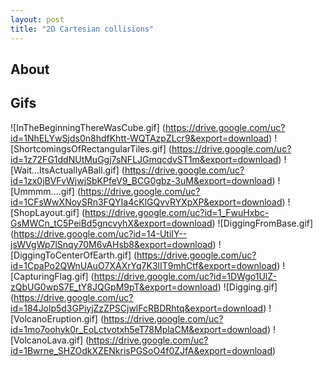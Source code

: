 ```yaml
---
layout: post
title: "2D Cartesian collisions"
---
```


## About

## Gifs

![InTheBeginningThereWasCube.gif] (https://drive.google.com/uc?id=1NhELYwSjds0n8hdfKhtt-WQTAzpZLcr9&export=download)
![ShortcomingsOfRectangularTiles.gif] (https://drive.google.com/uc?id=1z72FG1ddNUtMuGgj7sNFLJGmqcdvST1m&export=download)
![Wait...ItsActuallyABall.gif] (https://drive.google.com/uc?id=1zx0jBVFvWjwjSbKPfeV9_BCG0gbz-3uM&export=download)
![Ummmm....gif] (https://drive.google.com/uc?id=1CFsWwXNoySRn3FQYIa4cKlGQvvRYXpXP&export=download)
![ShopLayout.gif] (https://drive.google.com/uc?id=1_FwuHxbc-GsMWCn_tC5PeiBd5gncvyhX&export=download)
![DiggingFromBase.gif] (https://drive.google.com/uc?id=14-UtiIY--jsWVgWp7lSnqy70M6vAHsb8&export=download)
![DiggingToCenterOfEarth.gif] (https://drive.google.com/uc?id=1CpaPo2QWnUAuO7XAXrYq7K3lIT9mhCtf&export=download)
![CapturingFlag.gif] (https://drive.google.com/uc?id=1DWgo1UlZ-zQbUG0wpS7E_tY8JQGpM9pT&export=download)
![Digging.gif] (https://drive.google.com/uc?id=184Jolp5d3GPiyjZzZPSCjwlFcRBDRhtq&export=download)
![VolcanoEruption.gif] (https://drive.google.com/uc?id=1mo7oohyk0r_EoLctvotxh5eT78MplaCM&export=download)
![VolcanoLava.gif] (https://drive.google.com/uc?id=1Bwrne_SHZOdkXZENkrisPGSoO4f0ZJfA&export=download)
